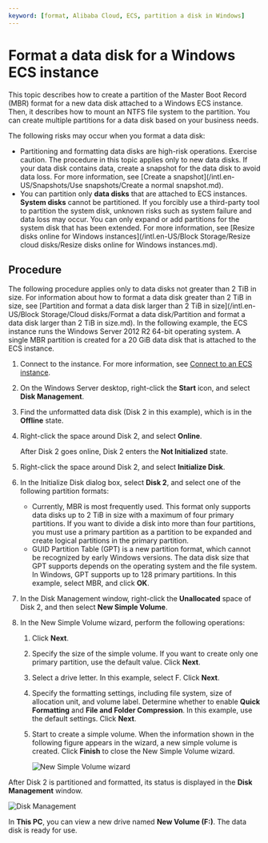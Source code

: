 ```yaml
---
keyword: [format, Alibaba Cloud, ECS, partition a disk in Windows]
---
```


# Format a data disk for a Windows ECS instance

This topic describes how to create a partition of the Master Boot Record \(MBR\) format for a new data disk attached to a Windows ECS instance. Then, it describes how to mount an NTFS file system to the partition. You can create multiple partitions for a data disk based on your business needs.

The following risks may occur when you format a data disk:

-   Partitioning and formatting data disks are high-risk operations. Exercise caution. The procedure in this topic applies only to new data disks. If your data disk contains data, create a snapshot for the data disk to avoid data loss. For more information, see [Create a snapshot](/intl.en-US/Snapshots/Use snapshots/Create a normal snapshot.md).
-   You can partition only **data disks** that are attached to ECS instances. **System disks** cannot be partitioned. If you forcibly use a third-party tool to partition the system disk, unknown risks such as system failure and data loss may occur. You can only expand or add partitions for the system disk that has been extended. For more information, see [Resize disks online for Windows instances](/intl.en-US/Block Storage/Resize cloud disks/Resize disks online for Windows instances.md).

## Procedure

The following procedure applies only to data disks not greater than 2 TiB in size. For information about how to format a data disk greater than 2 TiB in size, see [Partition and format a data disk larger than 2 TiB in size](/intl.en-US/Block Storage/Cloud disks/Format a data disk/Partition and format a data disk larger than 2 TiB in size.md). In the following example, the ECS instance runs the Windows Server 2012 R2 64-bit operating system. A single MBR partition is created for a 20 GiB data disk that is attached to the ECS instance.

1.  Connect to the instance. For more information, see [Connect to an ECS instance]().

2.  On the Windows Server desktop, right-click the **Start** icon, and select **Disk Management**.

3.  Find the unformatted data disk \(Disk 2 in this example\), which is in the **Offline** state.

4.  Right-click the space around Disk 2, and select **Online**.

    After Disk 2 goes online, Disk 2 enters the **Not Initialized** state.

5.  Right-click the space around Disk 2, and select **Initialize Disk**.

6.  In the Initialize Disk dialog box, select **Disk 2**, and select one of the following partition formats:

    -   Currently, MBR is most frequently used. This format only supports data disks up to 2 TiB in size with a maximum of four primary partitions. If you want to divide a disk into more than four partitions, you must use a primary partition as a partition to be expanded and create logical partitions in the primary partition.
    -   GUID Partition Table \(GPT\) is a new partition format, which cannot be recognized by early Windows versions. The data disk size that GPT supports depends on the operating system and the file system. In Windows, GPT supports up to 128 primary partitions.
    In this example, select MBR, and click **OK**.

7.  In the Disk Management window, right-click the **Unallocated** space of Disk 2, and then select **New Simple Volume**.

8.  In the New Simple Volume wizard, perform the following operations:

    1.  Click **Next**.

    2.  Specify the size of the simple volume. If you want to create only one primary partition, use the default value. Click **Next**.

    3.  Select a drive letter. In this example, select F. Click **Next**.

    4.  Specify the formatting settings, including file system, size of allocation unit, and volume label. Determine whether to enable **Quick Formatting** and **File and Folder Compression**. In this example, use the default settings. Click **Next**.

    5.  Start to create a simple volume. When the information shown in the following figure appears in the wizard, a new simple volume is created. Click **Finish** to close the New Simple Volume wizard.

        ![New Simple Volume wizard](https://static-aliyun-doc.oss-accelerate.aliyuncs.com/assets/img/en-US/0195461161/p5102.png)


After Disk 2 is partitioned and formatted, its status is displayed in the **Disk Management** window.

![Disk Management](https://static-aliyun-doc.oss-accelerate.aliyuncs.com/assets/img/en-US/4772909951/p5103.png)

In **This PC**, you can view a new drive named **New Volume \(F:\)**. The data disk is ready for use.

